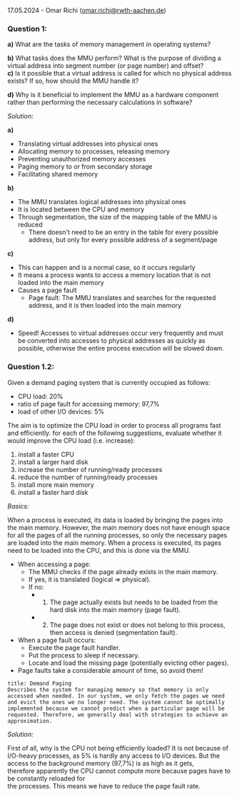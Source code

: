 17.05.2024 - Omar Richi (omar.richi@rwth-aachen.de)

### Question 1:

**a)** What are the tasks of memory management in operating systems? 

**b)** What tasks does the MMU perform? What is the purpose of dividing a virtual address into segment number (or page number) and offset?  
**c)** Is it possible that a virtual address is called for which no physical address exists? If so, how should the MMU handle it? 

**d)** Why is it beneficial to implement the MMU as a hardware component rather than performing the necessary calculations in software?

*Solution:*

**a)**
- Translating virtual addresses into physical ones  
- Allocating memory to processes, releasing memory  
- Preventing unauthorized memory accesses  
- Paging memory to or from secondary storage  
- Facilitating shared memory

**b)**
- The MMU translates logical addresses into physical ones
- It is located between the CPU and memory
- Through segmentation, the size of the mapping table of the MMU is reduced
	- There doesn't need to be an entry in the table for every possible address, but only for every possible address of a segment/page

**c)**
- This can happen and is a normal case, so it occurs regularly
- It means a process wants to access a memory location that is not loaded into the main memory
- Causes a page fault
    - Page fault: The MMU translates and searches for the requested address, and it is then loaded into the main memory

**d)**
- Speed! Accesses to virtual addresses occur very frequently and must be converted into accesses to physical addresses as quickly as possible, otherwise the entire process execution will be slowed down.

### Question 1.2:

Given a demand paging system that is currently occupied as follows:
- CPU load: 20%
- ratio of page fault for accessing memory: 97,7%
- load of other I/O devices: 5%

The aim is to optimize the CPU load in order to process all programs fast and efficiently. for each of the following suggestions, evaluate whether it would improve the CPU load (i.e. increase):

1. install a faster CPU  
2. install a larger hard disk  
3. increase the number of running/ready processes  
4. reduce the number of running/ready processes  
5. install more main memory  
6. install a faster hard disk

*Basics:*

When a process is executed, its data is loaded by bringing the pages into the main memory. However, the main memory does not have enough space for all the pages of all the running processes, so only the necessary pages are loaded into the main memory. When a process is executed, its pages need to be loaded into the CPU, and this is done via the MMU.


- When accessing a page:
    - The MMU checks if the page already exists in the main memory.
    - If yes, it is translated (logical $\Rightarrow$ physical).
    - If no:
        - 1. The page actually exists but needs to be loaded from the hard disk into the main memory (page fault).
        - 2. The page does not exist or does not belong to this process, then access is denied (segmentation fault).
- When a page fault occurs:
    - Execute the page fault handler.
    - Put the process to sleep if necessary.
    - Locate and load the missing page (potentially evicting other pages).
- Page faults take a considerable amount of time, so avoid them!

```ad-note
title: Demand Paging
Describes the system for managing memory so that memory is only accessed when needed. In our system, we only fetch the pages we need and evict the ones we no longer need. The system cannot be optimally implemented because we cannot predict when a particular page will be requested. Therefore, we generally deal with strategies to achieve an approximation.
```

*Solution:*

First of all, why is the CPU not being efficiently loaded? It is not because of I/O-heavy processes, as 5% is   hardly any access to I/O devices. But the access to the background memory (97,7%) is as high as it gets,  
therefore apparently the CPU cannot compute more because pages have to be constantly reloaded for  
the processes. This means we have to reduce the page fault rate.